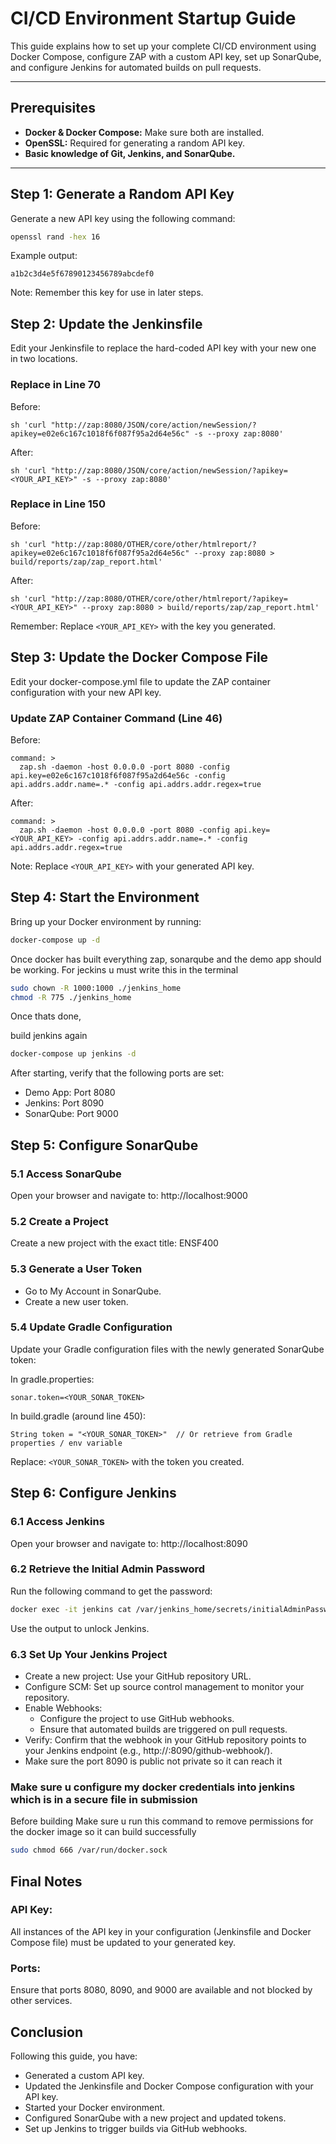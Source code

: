 # CI/CD Environment Startup Guide

This guide explains how to set up your complete CI/CD environment using Docker Compose, configure ZAP with a custom API key, set up SonarQube, and configure Jenkins for automated builds on pull requests.

---

## Prerequisites

- **Docker & Docker Compose:** Make sure both are installed.
- **OpenSSL:** Required for generating a random API key.
- **Basic knowledge of Git, Jenkins, and SonarQube.**

---

## Step 1: Generate a Random API Key

Generate a new API key using the following command:

```bash
openssl rand -hex 16
```

Example output:
```
a1b2c3d4e5f67890123456789abcdef0
```

Note: Remember this key for use in later steps.

## Step 2: Update the Jenkinsfile

Edit your Jenkinsfile to replace the hard-coded API key with your new one in two locations.

### Replace in Line 70
Before:
```
sh 'curl "http://zap:8080/JSON/core/action/newSession/?apikey=e02e6c167c1018f6f087f95a2d64e56c" -s --proxy zap:8080'
```

After:
```
sh 'curl "http://zap:8080/JSON/core/action/newSession/?apikey=<YOUR_API_KEY>" -s --proxy zap:8080'
```

### Replace in Line 150
Before:
```
sh 'curl "http://zap:8080/OTHER/core/other/htmlreport/?apikey=e02e6c167c1018f6f087f95a2d64e56c" --proxy zap:8080 > build/reports/zap/zap_report.html'
```

After:
```
sh 'curl "http://zap:8080/OTHER/core/other/htmlreport/?apikey=<YOUR_API_KEY>" --proxy zap:8080 > build/reports/zap/zap_report.html'
```

Remember: Replace `<YOUR_API_KEY>` with the key you generated.

## Step 3: Update the Docker Compose File

Edit your docker-compose.yml file to update the ZAP container configuration with your new API key.

### Update ZAP Container Command (Line 46)
Before:
```
command: >
  zap.sh -daemon -host 0.0.0.0 -port 8080 -config api.key=e02e6c167c1018f6f087f95a2d64e56c -config api.addrs.addr.name=.* -config api.addrs.addr.regex=true 
```

After:
```
command: >
  zap.sh -daemon -host 0.0.0.0 -port 8080 -config api.key=<YOUR_API_KEY> -config api.addrs.addr.name=.* -config api.addrs.addr.regex=true 
```

Note: Replace `<YOUR_API_KEY>` with your generated API key.

## Step 4: Start the Environment

Bring up your Docker environment by running:

```bash
docker-compose up -d
```

Once docker has built everything zap, sonarqube and the demo app should be working. For jeckins u must write this in the terminal 

``` bash
sudo chown -R 1000:1000 ./jenkins_home
chmod -R 775 ./jenkins_home
```

Once thats done,

build jenkins again

```bash
docker-compose up jenkins -d
```
After starting, verify that the following ports are set:

- Demo App: Port 8080
- Jenkins: Port 8090
- SonarQube: Port 9000

## Step 5: Configure SonarQube

### 5.1 Access SonarQube
Open your browser and navigate to:
http://localhost:9000

### 5.2 Create a Project
Create a new project with the exact title: ENSF400

### 5.3 Generate a User Token
- Go to My Account in SonarQube.
- Create a new user token.

### 5.4 Update Gradle Configuration
Update your Gradle configuration files with the newly generated SonarQube token:

In gradle.properties:
```
sonar.token=<YOUR_SONAR_TOKEN>
```

In build.gradle (around line 450):
```
String token = "<YOUR_SONAR_TOKEN>"  // Or retrieve from Gradle properties / env variable
```

Replace: `<YOUR_SONAR_TOKEN>` with the token you created.

## Step 6: Configure Jenkins

### 6.1 Access Jenkins
Open your browser and navigate to:
http://localhost:8090

### 6.2 Retrieve the Initial Admin Password
Run the following command to get the password:

```bash
docker exec -it jenkins cat /var/jenkins_home/secrets/initialAdminPassword
```

Use the output to unlock Jenkins.

### 6.3 Set Up Your Jenkins Project
- Create a new project: Use your GitHub repository URL.
- Configure SCM: Set up source control management to monitor your repository.
- Enable Webhooks:
  - Configure the project to use GitHub webhooks.
  - Ensure that automated builds are triggered on pull requests.
- Verify: Confirm that the webhook in your GitHub repository points to your Jenkins endpoint (e.g., http://<your-domain-or-ip>:8090/github-webhook/).
- Make sure the port 8090 is public not private so it can reach it

### Make sure u configure my docker credentials into jenkins which is in a secure file in submission

Before building Make sure  u run this command to remove permissions for the docker image so it can build successfully

```bash
sudo chmod 666 /var/run/docker.sock
```

## Final Notes

### API Key:
All instances of the API key in your configuration (Jenkinsfile and Docker Compose file) must be updated to your generated key.

### Ports:
Ensure that ports 8080, 8090, and 9000 are available and not blocked by other services.


## Conclusion

Following this guide, you have:

- Generated a custom API key.
- Updated the Jenkinsfile and Docker Compose configuration with your API key.
- Started your Docker environment.
- Configured SonarQube with a new project and updated tokens.
- Set up Jenkins to trigger builds via GitHub webhooks.


